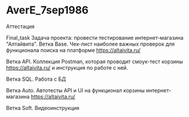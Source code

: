 # AverE_7sep1986
Аттестация

Final_task
Задача проекта: провести тестирование интернет-магазина "Алтайвита".
Ветка Base. Чек-лист наиболее важных проверок для функционала поиска на платформе https://altaivita.ru/

Ветка API. Коллекция Postman, которая проводит смоук-тест корзины https://altaivita.ru/ и инструкция по работе с ней.

Ветка SQL. Работа с БД

Ветка Auto. Автотесты API и UI на функционал корзины интернет-магазина https://altaivita.ru/

Ветка Soft. Видеоинструкция
